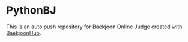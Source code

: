 # PythonBJ
This is an auto push repository for Baekjoon Online Judge created with [BaekjoonHub](https://github.com/BaekjoonHub/BaekjoonHub).
